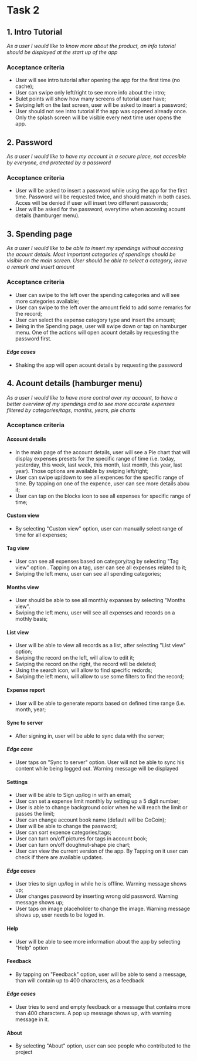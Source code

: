 # Task 2

## 1. Intro Tutorial
*As a user I would like to know more about the product, an info tutorial should be displayed at the start up of the app*
### Acceptance criteria
* User will see intro tutorial after opening the app for the first time (no cache);
* User can swipe only left/right to see more info about the intro;
* Bulet points will show how many screens of tutorial user have;
* Swiping left on the last screen, user will be asked to insert a password;
* User should not see intro tutorial if the app was oppened already once. Only the splash screen will be visible every next time user opens the app.


## 2. Password
*As a user I would like to have my account in a secure place, not accesible by everyone, and protected by a password*
### Acceptance criteria
* User will be asked to insert a password while using the app for the first time. Password will be requested twice, and should match in both cases. Acces will be denied if user will insert two different passwords;
* User will be asked for the password, everytime when accesing acount details (hamburger menu).


## 3. Spending page
*As a user I would like to be able to insert my spendings without accesing the acount details. Most important categories of spendings should be visible on the main screen. User should be able to select a category, leave a remark and insert amount*
### Acceptance criteria
* User can swipe to the left over the spending categories and will see more categories available;
* User can swipe to the left over the amount field to add some remarks for the record;
* User can select the expense category type and insert the amount;
* Being in the Spending page, user will swipe down or tap on hamburger menu. One of the actions will open acount details by requesting the password first. 

#### *Edge cases* 
* Shaking the app will open acount details by requesting the password


## 4. Acount details (hamburger menu)
*As a user I would like to have more control over my account, to have a better overview of my spendings and to see more accurate expenses filtered by categories/tags, months, years, pie charts*
### Acceptance criteria

#### Account details
* In the main page of the account details, user will see a Pie chart that will display expenses presets for the specific range of time (i.e. today, yesterday, this week, last week, this month, last month, this year, last year). Those options are available by swiping left/right;
* User can swipe up/down to see all expences for the specific range of time. By tapping on one of the expence, user can see more details abou it;
* User can tap on the blocks icon to see all expenses for specific range of time;

#### Custom view 
* By selecting "Custon view" option, user can manually select range of time for all expenses;

#### Tag view
* User can see all expenses based on category/tag by selecting "Tag view" option . Tapping on a tag, user can see all expenses related to it;
* Swiping the left menu, user can see all spending categories;

#### Months view
* User should be able to see all monthly expanses by selecting "Months view". 
* Swiping the left menu, user will see all expenses and records on a mothly basis;

#### List view
* User will be able to view all records as a list, after selecting "List view" option;
* Swiping the record on the left, will allow to edit it;
* Swiping the record on the right, the record will be deleted;
* Using the search icon, will allow to find specific redords;
* Swiping the left menu, will allow to use some filters to find the record;

#### Expense report
* User will be able to generate reports based on defined time range (i.e. month, year;

#### Sync to server
* After signing in, user will be able to sync data with the server;

#### *Edge case*
* User taps on "Sync to server" option. User will not be able to sync his content while being logged out. Warning message will be displayed


#### Settings 
* User will be able to Sign up/log in with an email;
* User can set a expense limit monthly by setting up a 5 digit number;
* User is able to change background color when he will reach the limit or passes the limit;
* User can change account book name (default will be CoCoin);
* User will be able to change the password;
* User can sort expence categories/tags;
* User can turn on/off pictures for tags in account book;
* User can turn on/off doughnut-shape pie chart;
* User can view the current version of the app. By Tapping on it user can check if there are available updates.

#### *Edge cases*
* User tries to sign up/log in while he is offline. Warning message shows up;
* User changes password by inserting wrong old password. Warning message shows up;
* User taps on image placeholder to change the image. Warning message shows up, user needs to be loged in.

#### Help
* User will be able to see more information about the app by selecting "Help" option

#### Feedback
* By tapping on "Feedback" option, user will be able to send a message, than will contain up to 400 characters, as a feedback

#### *Edge cases*
* User tries to send and empty feedback or a message that contains more than 400 characters. A pop up message shows up, with warning message in it. 

#### About
* By selecting "About" option, user can see people who contributed to the project













